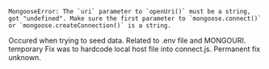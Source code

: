 ```
MongooseError: The `uri` parameter to `openUri()` must be a string, got "undefined". Make sure the first parameter to `mongoose.connect()` or `mongoose.createConnection()` is a string.
```

Occured when trying to seed data. Related to .env file and MONGOURI. temporary Fix was to hardcode local host file into connect.js. Permanent fix unknown.

